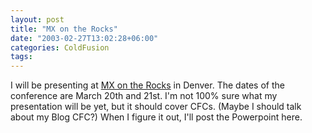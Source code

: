 ```yaml
---
layout: post
title: "MX on the Rocks"
date: "2003-02-27T13:02:28+06:00"
categories: ColdFusion 
tags: 
---
```


I will be presenting at <a href="http://www.mxontherocks.com/">MX on the Rocks</a> in Denver. The dates of the conference are March 20th and 21st. I'm not 100% sure what my presentation will be yet, but it should cover CFCs. (Maybe I should talk about my Blog CFC?) When I figure it out, I'll post the Powerpoint here.